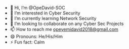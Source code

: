 - 👋 Hi, I’m @OpeDavid-SOC
- 👀 I’m interested in Cyber Security
- 🌱 I’m currently learning Network Security
- 💞️ I’m looking to collaborate on any Cyber Sec Projects
- 📫 How to reach me opeyemidavid2018@gmail.com
- 😄 Pronouns: He/His/Him
- ⚡ Fun fact: Calm

<!---
OpeDavid-SOC/OpeDavid-SOC is a ✨ special ✨ repository because its `README.md` (this file) appears on your GitHub profile.
You can click the Preview link to take a look at your changes.
--->
